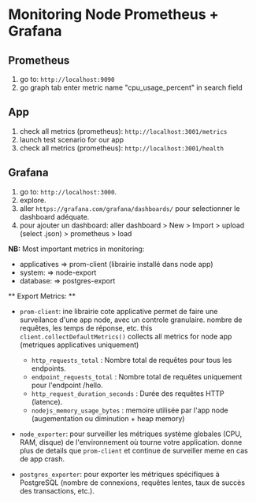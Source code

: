 # Monitoring Node Prometheus + Grafana

## Prometheus

1. go to: `http://localhost:9090`
2. go graph tab enter metric name "cpu_usage_percent" in search field

## App

1. check all metrics (prometheus): `http://localhost:3001/metrics`
2. launch test scenario for our app
3. check all metrics (prometheus): `http://localhost:3001/health`

## Grafana

1. go to: `http://localhost:3000`.
2. explore.
3. aller `https://grafana.com/grafana/dashboards/` pour selectionner le dashboard adéquate.
4. pour ajouter un dashboard: aller dashboard > New > Import > upload (select .json) > prometheus > load

**NB:**
Most important metrics in monitoring:
- applicatives => prom-client (librairie installé dans node app)
- system: => node-export
- database: => postgres-export


** Export Metrics: **

- `prom-client`:
ine librairie cote applicative permet de faire une surveilance d'une app node, avec un controle granulaire.
nombre de requêtes, les temps de réponse, etc.
this `client.collectDefaultMetrics()` collects all metrics for node app (metriques applicatives uniquement)

    - `http_requests_total` : Nombre total de requêtes pour tous les endpoints.
    - `endpoint_requests_total` : Nombre total de requêtes uniquement pour l'endpoint /hello.
    - `http_request_duration_seconds` : Durée des requêtes HTTP (latence).
    - `nodejs_memory_usage_bytes` : memoire utilisée par l'app node (augementation ou diminution + heap memory)

- `node_exporter`:
pour surveiller les métriques système globales (CPU, RAM, disque) de l'environnement où tourne votre application.
donne plus de details que `prom-client` et continue de surveiller meme en cas de app crash.

- `postgres_exporter`:
pour exporter les métriques spécifiques à PostgreSQL (nombre de connexions, requêtes lentes, taux de succès des transactions, etc.).